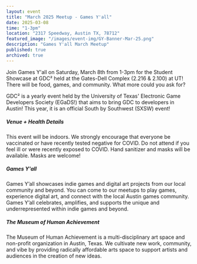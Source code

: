 ```yaml
---
layout: event
title: "March 2025 Meetup - Games Y'all"
date: 2025-03-08
time: "1-3pm"
location: "2317 Speedway, Austin TX, 78712"
featured_image: "/images/event-img/GY-Banner-Mar-25.png"
description: "Games Y'all March Meetup"
published: true
archived: true
---
```


Join Games Y'all on Saturday, March 8th from 1-3pm for the Student Showcase at GDC² held at the Gates-Dell Complex (2.216 & 2.100) at UT! There will be food, games, and community. What more could you ask for?
  
GDC² is a yearly event held by the University of Texas' Electronic Game Developers Society (EGaDS!) that aims to bring GDC to developers in Austin! This year, it is an official South by Southwest (SXSW) event!

##### Venue + Health Details

This event will be indoors. We strongly encourage that everyone be vaccinated or have recently tested negative for COVID. Do not attend if you feel ill or were recently exposed to COVID. Hand sanitizer and masks will be available. Masks are welcome!

##### Games Y'all

Games Y’all showcases indie games and digital art projects from our local community and beyond. You can come to our meetups to play games, experience digital art, and connect with the local Austin games community. Games Y’all celebrates, amplifies, and supports the unique and underrepresented within indie games and beyond.

##### The Museum of Human Achievement

The Museum of Human Achievement is a multi-disciplinary art space and non-profit organization in Austin, Texas. We cultivate new work, community, and vibe by providing radically affordable arts space to support artists and audiences in the creation of new ideas.
